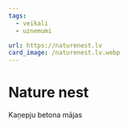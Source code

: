 ```yaml
---
tags:
  - veikali
  - uznemumi

url: https://naturenest.lv
card_image: /naturenest.lv.webp
---
```


# Nature nest

Kaņepju betona mājas

